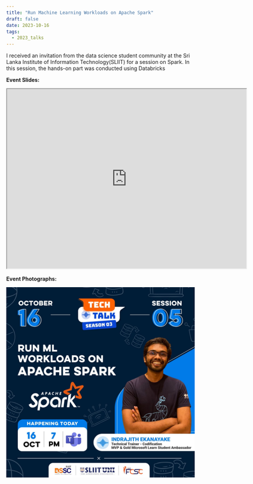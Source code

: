 ```yaml
---
title: "Run Machine Learning Workloads on Apache Spark"
draft: false
date: 2023-10-16
tags:
  - 2023_talks
---
```


I received an invitation from the data science student community at the Sri Lanka Institute of Information Technology(SLIIT) for a session on Spark. In this session, the hands-on part was conducted using Databricks

**Event Slides:**
<iframe src="https://drive.google.com/file/d/1JLqbGC7UphSj_bxzc2uX9DnXPGRXlDkF/preview" width="640" height="480" allow="autoplay"></iframe>

**Event Photographs:**
<p>
  <img src="../../images/2023-run-ml-workloads-on-spark.jpeg" alt="spark event at SLIIT"/>
</p>

